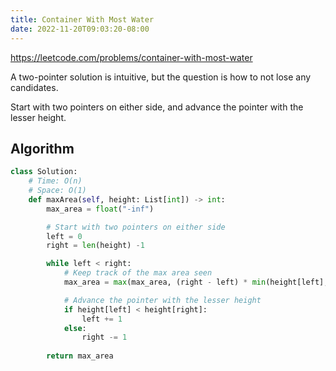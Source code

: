 ```yaml
---
title: Container With Most Water
date: 2022-11-20T09:03:20-08:00
---
```


https://leetcode.com/problems/container-with-most-water

A two-pointer solution is intuitive, but the question is how to not lose any candidates.

Start with two pointers on either side, and advance the pointer with the lesser height.


## Algorithm

```python
class Solution:
    # Time: O(n)
    # Space: O(1)
    def maxArea(self, height: List[int]) -> int:
        max_area = float("-inf")

        # Start with two pointers on either side
        left = 0
        right = len(height) -1

        while left < right:
            # Keep track of the max area seen
            max_area = max(max_area, (right - left) * min(height[left], height[right]))

            # Advance the pointer with the lesser height
            if height[left] < height[right]:
                left += 1
            else:
                right -= 1
        
        return max_area
```


